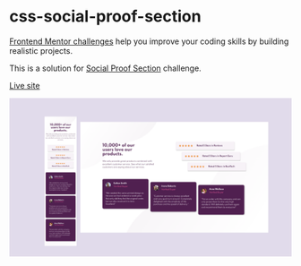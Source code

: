 # css-social-proof-section

[Frontend Mentor challenges](https://www.frontendmentor.io/) help you improve your coding skills by building realistic projects.

This is a solution for [Social Proof Section](https://www.frontendmentor.io/challenges/social-proof-section-6e0qTv_bA) challenge.

[Live site](https://amansgz.github.io/css-social-proof-section/)

![preview screenshot](./css/images/preview.png)